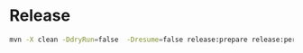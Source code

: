 # Release

```bash.sh
mvn -X clean -DdryRun=false  -Dresume=false release:prepare release:perform
```

